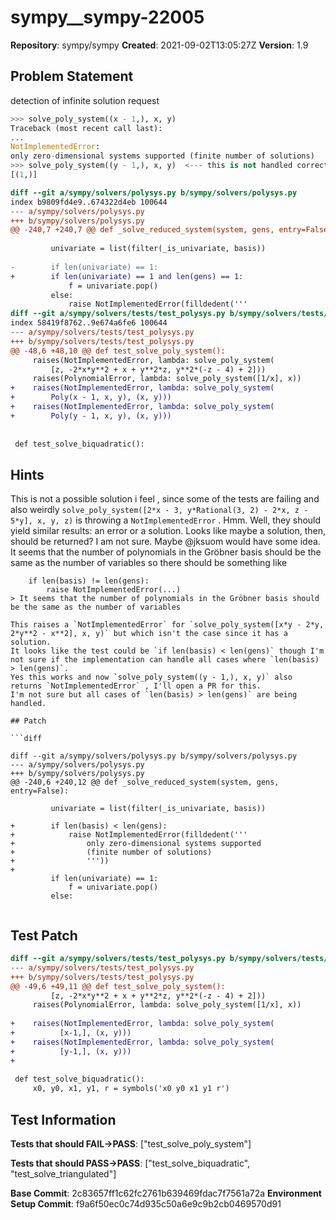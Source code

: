 # sympy__sympy-22005

**Repository**: sympy/sympy
**Created**: 2021-09-02T13:05:27Z
**Version**: 1.9

## Problem Statement

detection of infinite solution request
```python
>>> solve_poly_system((x - 1,), x, y)
Traceback (most recent call last):
...
NotImplementedError:
only zero-dimensional systems supported (finite number of solutions)
>>> solve_poly_system((y - 1,), x, y)  <--- this is not handled correctly
[(1,)]
```
```diff
diff --git a/sympy/solvers/polysys.py b/sympy/solvers/polysys.py
index b9809fd4e9..674322d4eb 100644
--- a/sympy/solvers/polysys.py
+++ b/sympy/solvers/polysys.py
@@ -240,7 +240,7 @@ def _solve_reduced_system(system, gens, entry=False):
 
         univariate = list(filter(_is_univariate, basis))
 
-        if len(univariate) == 1:
+        if len(univariate) == 1 and len(gens) == 1:
             f = univariate.pop()
         else:
             raise NotImplementedError(filldedent('''
diff --git a/sympy/solvers/tests/test_polysys.py b/sympy/solvers/tests/test_polysys.py
index 58419f8762..9e674a6fe6 100644
--- a/sympy/solvers/tests/test_polysys.py
+++ b/sympy/solvers/tests/test_polysys.py
@@ -48,6 +48,10 @@ def test_solve_poly_system():
     raises(NotImplementedError, lambda: solve_poly_system(
         [z, -2*x*y**2 + x + y**2*z, y**2*(-z - 4) + 2]))
     raises(PolynomialError, lambda: solve_poly_system([1/x], x))
+    raises(NotImplementedError, lambda: solve_poly_system(
+        Poly(x - 1, x, y), (x, y)))
+    raises(NotImplementedError, lambda: solve_poly_system(
+        Poly(y - 1, x, y), (x, y)))
 
 
 def test_solve_biquadratic():
```


## Hints

This is not a possible solution i feel , since some of the tests are failing and also weirdly `solve_poly_system([2*x - 3, y*Rational(3, 2) - 2*x, z - 5*y], x, y, z)`  is throwing a `NotImplementedError` .
Hmm. Well, they should yield similar results: an error or a solution. Looks like maybe a solution, then, should be returned? I am not sure. Maybe @jksuom would have some idea.
It seems that the number of polynomials in the Gröbner basis should be the same as the number of variables so there should be something like
```
    if len(basis) != len(gens):
        raise NotImplementedError(...)
> It seems that the number of polynomials in the Gröbner basis should be the same as the number of variables

This raises a `NotImplementedError` for `solve_poly_system([x*y - 2*y, 2*y**2 - x**2], x, y)` but which isn't the case since it has a solution.
It looks like the test could be `if len(basis) < len(gens)` though I'm not sure if the implementation can handle all cases where `len(basis) > len(gens)`.
Yes this works and now `solve_poly_system((y - 1,), x, y)` also returns `NotImplementedError` , I'll open a PR for this.
I'm not sure but all cases of `len(basis) > len(gens)` are being handled.

## Patch

```diff

diff --git a/sympy/solvers/polysys.py b/sympy/solvers/polysys.py
--- a/sympy/solvers/polysys.py
+++ b/sympy/solvers/polysys.py
@@ -240,6 +240,12 @@ def _solve_reduced_system(system, gens, entry=False):
 
         univariate = list(filter(_is_univariate, basis))
 
+        if len(basis) < len(gens):
+            raise NotImplementedError(filldedent('''
+                only zero-dimensional systems supported
+                (finite number of solutions)
+                '''))
+
         if len(univariate) == 1:
             f = univariate.pop()
         else:


```

## Test Patch

```diff
diff --git a/sympy/solvers/tests/test_polysys.py b/sympy/solvers/tests/test_polysys.py
--- a/sympy/solvers/tests/test_polysys.py
+++ b/sympy/solvers/tests/test_polysys.py
@@ -49,6 +49,11 @@ def test_solve_poly_system():
         [z, -2*x*y**2 + x + y**2*z, y**2*(-z - 4) + 2]))
     raises(PolynomialError, lambda: solve_poly_system([1/x], x))
 
+    raises(NotImplementedError, lambda: solve_poly_system(
+          [x-1,], (x, y)))
+    raises(NotImplementedError, lambda: solve_poly_system(
+          [y-1,], (x, y)))
+
 
 def test_solve_biquadratic():
     x0, y0, x1, y1, r = symbols('x0 y0 x1 y1 r')

```

## Test Information

**Tests that should FAIL→PASS**: ["test_solve_poly_system"]

**Tests that should PASS→PASS**: ["test_solve_biquadratic", "test_solve_triangulated"]

**Base Commit**: 2c83657ff1c62fc2761b639469fdac7f7561a72a
**Environment Setup Commit**: f9a6f50ec0c74d935c50a6e9c9b2cb0469570d91

